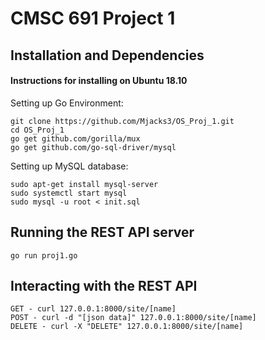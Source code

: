 
# CMSC 691 Project 1

## Installation and Dependencies

#### Instructions for installing on Ubuntu 18.10

Setting up Go Environment:
```
git clone https://github.com/Mjacks3/OS_Proj_1.git
cd OS_Proj_1
go get github.com/gorilla/mux
go get github.com/go-sql-driver/mysql
```

Setting up MySQL database:
```
sudo apt-get install mysql-server
sudo systemctl start mysql
sudo mysql -u root < init.sql
```

## Running the REST API server
```
go run proj1.go
```

## Interacting with the REST API
```
GET - curl 127.0.0.1:8000/site/[name]
POST - curl -d "[json data]" 127.0.0.1:8000/site/[name]
DELETE - curl -X "DELETE" 127.0.0.1:8000/site/[name]
```
